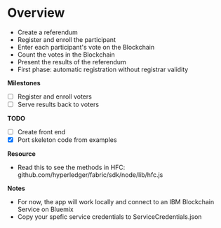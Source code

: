 **Overview**
=============
- Create a referendum
- Register and enroll the participant 
- Enter each participant's vote on the Blockchain
- Count the votes in the Blockchain
- Present the results of the referendum 
- First phase: automatic registration without registrar validity

**Milestones**
- [ ] Register and enroll voters
- [ ] Serve results back to voters  

**TODO**
- [ ] Create front end 
- [X] Port skeleton code from examples 

**Resource**
 - Read this to see the methods in HFC: github.com/hyperledger/fabric/sdk/node/lib/hfc.js

**Notes**
- For now, the app will work locally and connect to an IBM Blockchain Service on Bluemix
- Copy your spefic service credentials to ServiceCredentials.json  